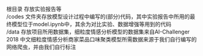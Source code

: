 根目录 存放实验报告等                                                                      
/codes 文件夹存放模型设计过程中编写的(部分)代码，其中实验报告中所用的最终模型位于model.ipynb中，其余为对比实验、数据增强等用到的代码                                   
/data  存放项目所用数据集，细粒度情感分析模型的数据集来自AI-Challenger 2018 中文细粒度情感分析商家菜品口味聚类模型所需数据来源于我们自行编写的网络爬虫，并由我们自行标注             
